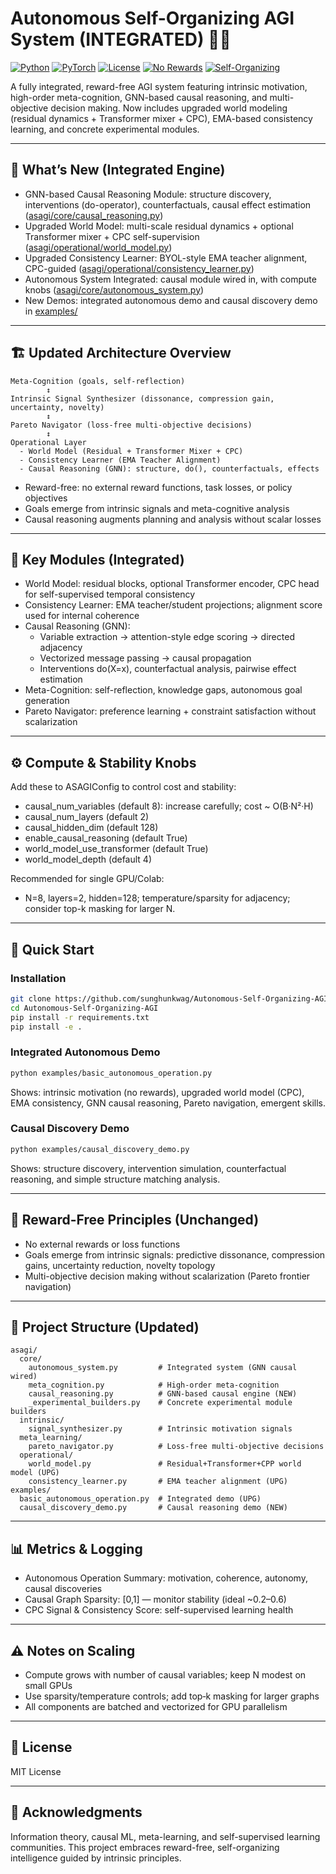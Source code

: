 # Autonomous Self-Organizing AGI System (INTEGRATED) 🧠✨

[![Python](https://img.shields.io/badge/Python-3.8%2B-blue.svg)](https://www.python.org/)
[![PyTorch](https://img.shields.io/badge/PyTorch-2.0%2B-orange.svg)](https://pytorch.org/)
[![License](https://img.shields.io/badge/License-MIT-green.svg)](https://opensource.org/licenses/MIT)
[![No Rewards](https://img.shields.io/badge/Paradigm-Reward--Free-red.svg)](#)
[![Self-Organizing](https://img.shields.io/badge/Behavior-Autonomous-green.svg)](#)

A fully integrated, reward-free AGI system featuring intrinsic motivation, high-order meta-cognition, GNN-based causal reasoning, and multi-objective decision making. Now includes upgraded world modeling (residual dynamics + Transformer mixer + CPC), EMA-based consistency learning, and concrete experimental modules.

---

## 🚀 What’s New (Integrated Engine)
- GNN-based Causal Reasoning Module: structure discovery, interventions (do-operator), counterfactuals, causal effect estimation ([asagi/core/causal_reasoning.py](asagi/core/causal_reasoning.py))
- Upgraded World Model: multi-scale residual dynamics + optional Transformer mixer + CPC self-supervision ([asagi/operational/world_model.py](asagi/operational/world_model.py))
- Upgraded Consistency Learner: BYOL-style EMA teacher alignment, CPC-guided ([asagi/operational/consistency_learner.py](asagi/operational/consistency_learner.py))
- Autonomous System Integrated: causal module wired in, with compute knobs ([asagi/core/autonomous_system.py](asagi/core/autonomous_system.py))
- New Demos: integrated autonomous demo and causal discovery demo in [examples/](examples)

---

## 🏗️ Updated Architecture Overview
```
Meta-Cognition (goals, self-reflection)
        ↕
Intrinsic Signal Synthesizer (dissonance, compression gain, uncertainty, novelty)
        ↕
Pareto Navigator (loss-free multi-objective decisions)
        ↕
Operational Layer
  - World Model (Residual + Transformer Mixer + CPC)
  - Consistency Learner (EMA Teacher Alignment)
  - Causal Reasoning (GNN): structure, do(), counterfactuals, effects
```

- Reward-free: no external reward functions, task losses, or policy objectives
- Goals emerge from intrinsic signals and meta-cognitive analysis
- Causal reasoning augments planning and analysis without scalar losses

---

## 🔬 Key Modules (Integrated)
- World Model: residual blocks, optional Transformer encoder, CPC head for self-supervised temporal consistency
- Consistency Learner: EMA teacher/student projections; alignment score used for internal coherence
- Causal Reasoning (GNN):
  - Variable extraction → attention-style edge scoring → directed adjacency
  - Vectorized message passing → causal propagation
  - Interventions do(X=x), counterfactual analysis, pairwise effect estimation
- Meta-Cognition: self-reflection, knowledge gaps, autonomous goal generation
- Pareto Navigator: preference learning + constraint satisfaction without scalarization

---

## ⚙️ Compute & Stability Knobs
Add these to ASAGIConfig to control cost and stability:
- causal_num_variables (default 8): increase carefully; cost ~ O(B·N²·H)
- causal_num_layers (default 2)
- causal_hidden_dim (default 128)
- enable_causal_reasoning (default True)
- world_model_use_transformer (default True)
- world_model_depth (default 4)

Recommended for single GPU/Colab:
- N=8, layers=2, hidden=128; temperature/sparsity for adjacency; consider top-k masking for larger N.

---

## 🚦 Quick Start

### Installation
```bash
git clone https://github.com/sunghunkwag/Autonomous-Self-Organizing-AGI.git
cd Autonomous-Self-Organizing-AGI
pip install -r requirements.txt
pip install -e .
```

### Integrated Autonomous Demo
```bash
python examples/basic_autonomous_operation.py
```
Shows: intrinsic motivation (no rewards), upgraded world model (CPC), EMA consistency, GNN causal reasoning, Pareto navigation, emergent skills.

### Causal Discovery Demo
```bash
python examples/causal_discovery_demo.py
```
Shows: structure discovery, intervention simulation, counterfactual reasoning, and simple structure matching analysis.

---

## 🧠 Reward-Free Principles (Unchanged)
- No external rewards or loss functions
- Goals emerge from intrinsic signals: predictive dissonance, compression gains, uncertainty reduction, novelty topology
- Multi-objective decision making without scalarization (Pareto frontier navigation)

---

## 📁 Project Structure (Updated)
```
asagi/
  core/
    autonomous_system.py         # Integrated system (GNN causal wired)
    meta_cognition.py            # High-order meta-cognition
    causal_reasoning.py          # GNN-based causal engine (NEW)
    _experimental_builders.py    # Concrete experimental module builders
  intrinsic/
    signal_synthesizer.py        # Intrinsic motivation signals
  meta_learning/
    pareto_navigator.py          # Loss-free multi-objective decisions
  operational/
    world_model.py               # Residual+Transformer+CPP world model (UPG)
    consistency_learner.py       # EMA teacher alignment (UPG)
examples/
  basic_autonomous_operation.py  # Integrated demo (UPG)
  causal_discovery_demo.py       # Causal reasoning demo (NEW)
```

---

## 📊 Metrics & Logging
- Autonomous Operation Summary: motivation, coherence, autonomy, causal discoveries
- Causal Graph Sparsity: [0,1] — monitor stability (ideal ~0.2–0.6)
- CPC Signal & Consistency Score: self-supervised learning health

---

## ⚠️ Notes on Scaling
- Compute grows with number of causal variables; keep N modest on small GPUs
- Use sparsity/temperature controls; add top‑k masking for larger graphs
- All components are batched and vectorized for GPU parallelism

---

## 📄 License
MIT License

---

## 🙏 Acknowledgments
Information theory, causal ML, meta-learning, and self-supervised learning communities. This project embraces reward-free, self-organizing intelligence guided by intrinsic principles.
